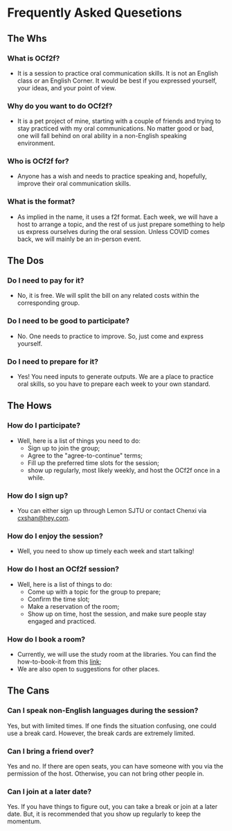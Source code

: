 # Frequently Asked Quesetions

## The Whs

### What is OCf2f?
* It is a session to practice oral communication skills. It is not an English class or an English Corner. It would be best if you expressed yourself, your ideas, and your point of view.

### Why do you want to do OCf2f?
* It is a pet project of mine, starting with a couple of friends and trying to stay practiced with my oral communications. No matter good or bad, one will fall behind on oral ability in a non-English speaking environment. 

### Who is OCf2f for?
* Anyone has a wish and needs to practice speaking and, hopefully, improve their oral communication skills.

### What is the format?
* As implied in the name, it uses a f2f format. Each week, we will have a host to arrange a topic, and the rest of us just prepare something to help us express ourselves during the oral session. Unless COVID comes back, we will mainly be an in-person event.

## The Dos

### Do I need to pay for it?
* No, it is free. We will split the bill on any related costs within the corresponding group.

### Do I need to be good to participate?
* No. One needs to practice to improve. So, just come and express yourself.

### Do I need to prepare for it?
* Yes! You need inputs to generate outputs. We are a place to practice oral skills, so you have to prepare each week to your own standard.

## The Hows

### How do I participate?
* Well, here is a list of things you need to do:
  * Sign up to join the group;
  * Agree to the "agree-to-continue" terms;
  * Fill up the preferred time slots for the session;
  * show up regularly, most likely weekly, and host the OCf2f once in a while.

### How do I sign up?
* You can either sign up through Lemon SJTU or contact Chenxi via cxshan@hey.com.

### How do I enjoy the session?
* Well, you need to show up timely each week and start talking!

### How do I host an OCf2f session?
* Well, here is a list of things to do:
  * Come up with a topic for the group to prepare;
  * Confirm the time slot;
  * Make a reservation of the room;
  * Show up on time, host the session, and make sure people stay engaged and practiced.

### How do I book a room?
* Currently, we will use the study room at the libraries. You can find the how-to-book-it from this [link](http://www.lib.sjtu.edu.cn/f/content/detail.shtml?id=6159&lang=zh-cn);
* We are also open to suggestions for other places.

## The Cans

### Can I speak non-English languages during the session?
Yes, but with limited times. If one finds the situation confusing, one could use a break card. However, the break cards are extremely limited.

### Can I bring a friend over?
Yes and no. If there are open seats, you can have someone with you via the permission of the host. Otherwise, you can not bring other people in.

### Can I join at a later date?
Yes. If you have things to figure out, you can take a break or join at a later date. But, it is recommended that you show up regularly to keep the momentum.
